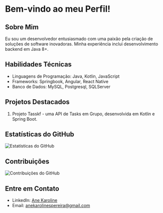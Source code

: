 # Bem-vindo ao meu Perfil!

## Sobre Mim
Eu sou um desenvolvedor entusiasmado com uma paixão pela criação de soluções de software inovadoras. Minha experiência inclui desenvolvimento backend em Java 8+.

## Habilidades Técnicas
- Linguagens de Programação: Java, Kotlin, JavaScript
- Frameworks: Springbook, Angular, React Native
- Banco de Dados: MySQL, Postgresql, SQLServer

## Projetos Destacados
1. Projeto Tasskf - uma API de Tasks em Grupo, desenvolvida em Kotlin e Spring Boot.

## Estatísticas do GitHub
![Estatísticas do GitHub](https://github-readme-stats.vercel.app/api?username=anekaroline&show_icons=true&theme=dark)

## Contribuições
![Contribuições do GitHub](https://github-readme-streak-stats.herokuapp.com/?user=anekaroline&theme=dark)

## Entre em Contato
- LinkedIn: [Ane Karoline](https://www.linkedin.com/in/anekarolines/)
- Email: anekarolinespereira@gmail.com

